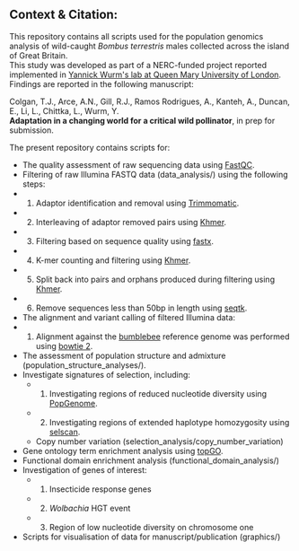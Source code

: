## Context & Citation:  
This repository contains all scripts used for the population genomics analysis of wild-caught _Bombus terrestris_ males collected across the island of Great Britain.  
This study was developed as part of a NERC-funded project reported implemented in [Yannick Wurm's lab at Queen Mary University of London](https://wurmlab.github.io/).  
Findings are reported in the following manuscript:

Colgan, T.J., Arce, A.N., Gill, R.J., Ramos Rodrigues, A., Kanteh, A., Duncan, E., Li, L., Chittka, L., Wurm, Y.  
__Adaptation in a changing world for a critical wild pollinator__, in prep for submission.  

The present repository contains scripts for:  
- The quality assessment of raw sequencing data using [FastQC](https://www.bioinformatics.babraham.ac.uk/projects/fastqc/).  
- Filtering of raw Illumina FASTQ data (data_analysis/) using the following steps:
- 1) Adaptor identification and removal using [Trimmomatic](http://www.usadellab.org/cms/?page=trimmomatic). 
- 2) Interleaving of adaptor removed pairs using [Khmer](https://github.com/dib-lab/khmer). 
- 3) Filtering based on sequence quality using [fastx](http://hannonlab.cshl.edu/fastx_toolkit/).  
- 4) K-mer counting and filtering using [Khmer](https://github.com/dib-lab/khmer).  
- 5) Split back into pairs and orphans produced during filtering using [Khmer](https://github.com/dib-lab/khmer).  
- 6) Remove sequences less than 50bp in length using [seqtk](https://github.com/lh3/seqtk).  
- The alignment and variant calling of filtered Illumina data:
- 1) Alignment against the [bumblebee](https://www.ncbi.nlm.nih.gov/assembly/GCF_000214255.1) reference genome was performed using [bowtie 2](http://bowtie-bio.sourceforge.net/bowtie2/index.shtml).
- The assessment of population structure and admixture (population_structure_analyses/).  
- Investigate signatures of selection, including:  
  - 1) Investigating regions of reduced nucleotide diversity using [PopGenome](https://cran.r-project.org/web/packages/PopGenome/index.html).  
  - 2) Investigating regions of extended haplotype homozygosity using [selscan](https://github.com/szpiech/selscan).  
  - Copy number variation (selection_analysis/copy_number_variation)
- Gene ontology term enrichment analysis using [topGO](https://bioconductor.org/packages/release/bioc/html/topGO.html).   
- Functional domain enrichment analysis (functional_domain_analysis/)
- Investigation of genes of interest:  
  - 1) Insecticide response genes  
  - 2) _Wolbachia_ HGT event  
  - 3) Region of low nucleotide diversity on chromosome one  
- Scripts for visualisation of data for manuscript/publication (graphics/)  
